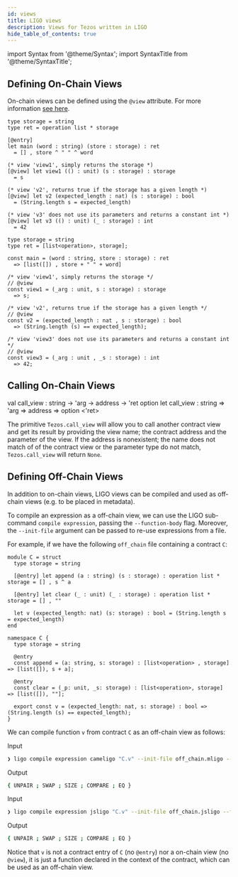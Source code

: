 ```yaml
---
id: views
title: LIGO views
description: Views for Tezos written in LIGO
hide_table_of_contents: true
---
```


import Syntax from '@theme/Syntax';
import SyntaxTitle from '@theme/SyntaxTitle';

## Defining On-Chain Views

On-chain views can be defined using the `@view` attribute. For more information [see here](../protocol/hangzhou.md).

<Syntax syntax="cameligo">

```cameligo group=onchainviews
type storage = string
type ret = operation list * storage

[@entry]
let main (word : string) (store : storage) : ret
  = [] , store ^ " " ^ word

(* view 'view1', simply returns the storage *)
[@view] let view1 (() : unit) (s : storage) : storage
  = s

(* view 'v2', returns true if the storage has a given length *)
[@view] let v2 (expected_length : nat) (s : storage) : bool
  = (String.length s = expected_length)

(* view 'v3' does not use its parameters and returns a constant int *)
[@view] let v3 (() : unit) (_ : storage) : int
  = 42
```

</Syntax>

<Syntax syntax="jsligo">

```jsligo group=onchainviews
type storage = string
type ret = [list<operation>, storage];

const main = (word : string, store : storage) : ret
  => [list([]) , store + " " + word]

/* view 'view1', simply returns the storage */
// @view
const view1 = (_arg : unit, s : storage) : storage
  => s;

/* view 'v2', returns true if the storage has a given length */
// @view
const v2 = (expected_length : nat , s : storage) : bool
  => (String.length (s) == expected_length);

/* view 'view3' does not use its parameters and returns a constant int */
// @view
const view3 = (_arg : unit , _s : storage) : int
  => 42;
```

</Syntax>

## Calling On-Chain Views

<SyntaxTitle syntax="cameligo">
val call_view : string -> 'arg -> address -> 'ret option
</SyntaxTitle>

<SyntaxTitle syntax="jsligo">
let call_view : string => 'arg => address => option &lt;'ret&gt;
</SyntaxTitle>

The primitive `Tezos.call_view` will allow you to call another contract view and get its result by providing the view name; the contract address and the parameter of the view. If the address is nonexistent; the name does not match of of the contract
view or the parameter type do not match, `Tezos.call_view` will return `None`.

## Defining Off-Chain Views

In addition to on-chain views, LIGO views can be compiled and used as off-chain views (e.g. to be placed in metadata).

To compile an expression as a off-chain view, we can use the LIGO sub-command `compile expression`, passing the `--function-body` flag. Moreover, the `--init-file` argument can be passed to
re-use expressions from a file.

For example, if we have the following `off_chain` file containing a contract `C`:

<Syntax syntax="cameligo">

```cameligo group=view_file
module C = struct
  type storage = string

  [@entry] let append (a : string) (s : storage) : operation list * storage = [] , s ^ a

  [@entry] let clear (_ : unit) (_ : storage) : operation list * storage = [] , ""

  let v (expected_length: nat) (s: storage) : bool = (String.length s = expected_length)
end
```

</Syntax>
<Syntax syntax="jsligo">

```jsligo group=view_file
namespace C {
  type storage = string

  @entry
  const append = (a: string, s: storage) : [list<operation> , storage] => [list([]), s + a];

  @entry
  const clear = (_p: unit, _s: storage) : [list<operation>, storage] => [list([]), ""];

  export const v = (expected_length: nat, s: storage) : bool => (String.length (s) == expected_length);
}
```

</Syntax>

We can compile function `v` from contract `C` as an off-chain view as follows:

<Syntax syntax="cameligo">

Input
```bash
❯ ligo compile expression cameligo "C.v" --init-file off_chain.mligo --function-body
```
Output
```bash
{ UNPAIR ; SWAP ; SIZE ; COMPARE ; EQ }
```

</Syntax>
<Syntax syntax="jsligo">


Input
```bash
❯ ligo compile expression jsligo "C.v" --init-file off_chain.jsligo --function-body
```
Output
```bash
{ UNPAIR ; SWAP ; SIZE ; COMPARE ; EQ }
```

</Syntax>


Notice that `v` is not a contract entry of `C` (no `@entry`) nor a on-chain view (no `@view`), it is just a function declared in the context of the contract, which can be used as an off-chain view.
